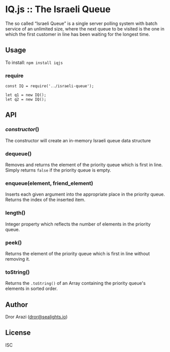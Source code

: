 # IQ.js :: The Israeli Queue 

The so called “Israeli Queue” is a single server polling system with batch service of an unlimited size, where the next queue to be visited is the one in which the first customer in line has been waiting for the longest time.

## Usage

To install: `npm install iqjs` 

### require
    
    const IQ = require('../israeli-queue');
    
    let q1 = new IQ();
    let q2 = new IQ();

## API

### *constructor*()

The constructor will create an in-memory Israeli queue data structure 

### dequeue()

Removes and returns the element of the priority queue which is first in line. Simply returns `false` if the priority queue is empty.

### enqueue(element, friend_element)

Inserts each given argument into the appropriate place in the priority queue. Returns the index of the inserted item.

### length()

Integer property which reflects the number of elements in the priority queue.

### peek()

Returns the element of the priority queue which is first in line without removing it.

### toString()

Returns the `.toString()` of an Array containing the priority queue's elements in sorted order. 

## Author

Dror Arazi (dror@sealights.io)

## License

ISC